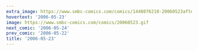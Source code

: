 ```yaml
---
extra_image: https://www.smbc-comics.com/comics/1448076210-20060523after.png
hovertext: '2006-05-23'
image: https://www.smbc-comics.com/comics/20060523.gif
next_comic: '2006-05-24'
prev_comic: '2006-05-22'
title: '2006-05-23'
---
```


